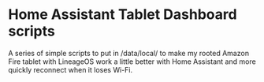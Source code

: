 # Home Assistant Tablet Dashboard scripts

A series of simple scripts to put in /data/local/ to make my rooted Amazon Fire tablet with LineageOS work a little better with Home Assistant and more quickly reconnect when it loses Wi-Fi.